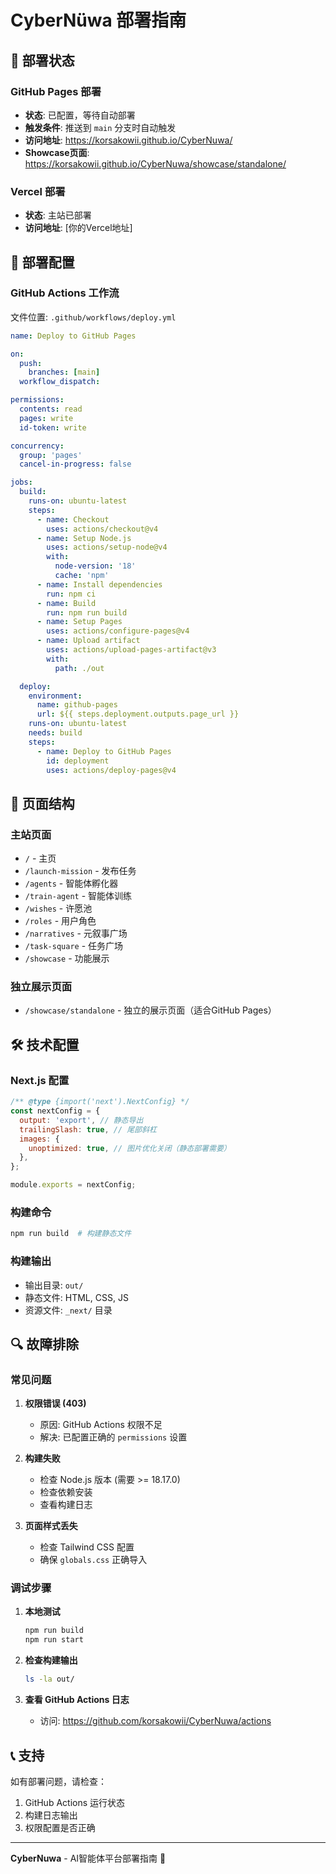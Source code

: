 # CyberNüwa 部署指南

## 🚀 部署状态

### GitHub Pages 部署

- **状态**: 已配置，等待自动部署
- **触发条件**: 推送到 `main` 分支时自动触发
- **访问地址**: https://korsakowii.github.io/CyberNuwa/
- **Showcase页面**: https://korsakowii.github.io/CyberNuwa/showcase/standalone/

### Vercel 部署

- **状态**: 主站已部署
- **访问地址**: [你的Vercel地址]

## 🔧 部署配置

### GitHub Actions 工作流

文件位置: `.github/workflows/deploy.yml`

```yaml
name: Deploy to GitHub Pages

on:
  push:
    branches: [main]
  workflow_dispatch:

permissions:
  contents: read
  pages: write
  id-token: write

concurrency:
  group: 'pages'
  cancel-in-progress: false

jobs:
  build:
    runs-on: ubuntu-latest
    steps:
      - name: Checkout
        uses: actions/checkout@v4
      - name: Setup Node.js
        uses: actions/setup-node@v4
        with:
          node-version: '18'
          cache: 'npm'
      - name: Install dependencies
        run: npm ci
      - name: Build
        run: npm run build
      - name: Setup Pages
        uses: actions/configure-pages@v4
      - name: Upload artifact
        uses: actions/upload-pages-artifact@v3
        with:
          path: ./out

  deploy:
    environment:
      name: github-pages
      url: ${{ steps.deployment.outputs.page_url }}
    runs-on: ubuntu-latest
    needs: build
    steps:
      - name: Deploy to GitHub Pages
        id: deployment
        uses: actions/deploy-pages@v4
```

## 📁 页面结构

### 主站页面

- `/` - 主页
- `/launch-mission` - 发布任务
- `/agents` - 智能体孵化器
- `/train-agent` - 智能体训练
- `/wishes` - 许愿池
- `/roles` - 用户角色
- `/narratives` - 元叙事广场
- `/task-square` - 任务广场
- `/showcase` - 功能展示

### 独立展示页面

- `/showcase/standalone` - 独立的展示页面（适合GitHub Pages）

## 🛠️ 技术配置

### Next.js 配置

```javascript
/** @type {import('next').NextConfig} */
const nextConfig = {
  output: 'export', // 静态导出
  trailingSlash: true, // 尾部斜杠
  images: {
    unoptimized: true, // 图片优化关闭（静态部署需要）
  },
};

module.exports = nextConfig;
```

### 构建命令

```bash
npm run build  # 构建静态文件
```

### 构建输出

- 输出目录: `out/`
- 静态文件: HTML, CSS, JS
- 资源文件: `_next/` 目录

## 🔍 故障排除

### 常见问题

1. **权限错误 (403)**
   - 原因: GitHub Actions 权限不足
   - 解决: 已配置正确的 `permissions` 设置

2. **构建失败**
   - 检查 Node.js 版本 (需要 >= 18.17.0)
   - 检查依赖安装
   - 查看构建日志

3. **页面样式丢失**
   - 检查 Tailwind CSS 配置
   - 确保 `globals.css` 正确导入

### 调试步骤

1. **本地测试**

   ```bash
   npm run build
   npm run start
   ```

2. **检查构建输出**

   ```bash
   ls -la out/
   ```

3. **查看 GitHub Actions 日志**
   - 访问: https://github.com/korsakowii/CyberNuwa/actions

## 📞 支持

如有部署问题，请检查：

1. GitHub Actions 运行状态
2. 构建日志输出
3. 权限配置是否正确

---

**CyberNuwa** - AI智能体平台部署指南 🚀
